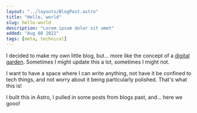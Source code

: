 ```yaml
---
layout: "../layouts/BlogPost.astro"
title: "Hello, world"
slug: hello-world
description: "Lorem ipsum dolor sit amet"
added: "Aug 08 2022"
tags: [meta, technical] 
---
```


I decided to make my own little blog, but... more like the concept of a [digital garden](https://maggieappleton.com/garden-history). Sometimes I might update this a lot, sometimes I might not.

I want to have a space where I can write anything, not have it be confined to tech things, and not worry about it being particularly polished. That's what this is!

I built this in Astro, I pulled in some posts from blogs past, and... here we gooo!